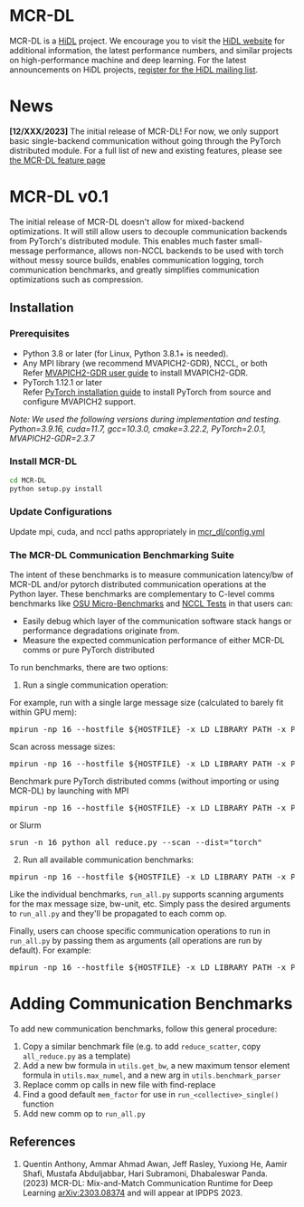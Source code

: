 # MCR-DL

MCR-DL is a [HiDL](https://hidl.cse.ohio-state.edu/) project. We encourage you to visit the [HiDL website](https://hidl.cse.ohio-state.edu/) for additional information, the latest performance numbers, and similar projects on high-performance machine and deep learning. For the latest announcements on HiDL projects, [register for the HiDL mailing list](https://hidl.cse.ohio-state.edu/mailinglists/).

# News
**[12/XXX/2023]** The initial release of MCR-DL! For now, we only support basic single-backend communication without going through the PyTorch distributed module. For a full list of new and existing features, please see [the MCR-DL feature page](http://hidl.cse.ohio-state.edu/features/#MCR-DL)

# MCR-DL v0.1

The initial release of MCR-DL doesn't allow for mixed-backend optimizations. It will still allow users to decouple communication backends from PyTorch's distributed module. This enables much faster small-message performance, allows non-NCCL backends to be used with torch without messy source builds, enables communication logging, torch communication benchmarks, and greatly simplifies communication optimizations such as compression.


## Installation

### Prerequisites
- Python 3.8 or later (for Linux, Python 3.8.1+ is needed).
- Any MPI library (we recommend MVAPICH2-GDR), NCCL, or both </br>
Refer [MVAPICH2-GDR user guide](https://mvapich.cse.ohio-state.edu/userguide/gdr/) to install MVAPICH2-GDR.
- PyTorch 1.12.1 or later </br>
Refer [PyTorch installation guide](/docs/installation/PYTORCH_INSTALLATION_GUIDE.md) to install PyTorch from source and configure MVAPICH2 support.

*Note:
We used the following versions during implementation and testing.
Python=3.9.16, cuda=11.7, gcc=10.3.0, cmake=3.22.2, PyTorch=2.0.1, MVAPICH2-GDR=2.3.7*

### Install MCR-DL
```bash
cd MCR-DL
python setup.py install
```

### Update Configurations
Update mpi, cuda, and nccl paths appropriately in [mcr_dl/config.yml](/mcr_dl/config.yml)

### The MCR-DL Communication Benchmarking Suite

The intent of these benchmarks is to measure communication latency/bw of MCR-DL and/or pytorch distributed communication operations at the Python layer. These benchmarks are complementary to C-level comms benchmarks like [OSU Micro-Benchmarks](https://mvapich.cse.ohio-state.edu/benchmarks/) and [NCCL Tests](https://github.com/NVIDIA/nccl-tests) in that users can:
- Easily debug which layer of the communication software stack hangs or performance degradations originate from.
- Measure the expected communication performance of either MCR-DL comms or pure PyTorch distributed

To run benchmarks, there are two options:

1. Run a single communication operation:

For example, run with a single large message size (calculated to barely fit within GPU mem):
<pre>
mpirun -np 16 --hostfile ${HOSTFILE} -x LD_LIBRARY_PATH -x PATH -x LD_PRELOAD python all_reduce.py
</pre>

Scan across message sizes:
<pre>
mpirun -np 16 --hostfile ${HOSTFILE} -x LD_LIBRARY_PATH -x PATH -x LD_PRELOAD python all_reduce.py --scan
</pre>

Benchmark pure PyTorch distributed comms (without importing or using MCR-DL) by launching with MPI
<pre>
mpirun -np 16 --hostfile ${HOSTFILE} -x LD_LIBRARY_PATH -x PATH -x LD_PRELOAD python all_reduce.py --scan --dist="torch"
</pre>

or Slurm
<pre>
srun -n 16 python all_reduce.py --scan --dist="torch"
</pre>


2. Run all available communication benchmarks:

<pre>
mpirun -np 16 --hostfile ${HOSTFILE} -x LD_LIBRARY_PATH -x PATH -x LD_PRELOAD python run_all.py
</pre>

Like the individual benchmarks, `run_all.py` supports scanning arguments for the max message size, bw-unit, etc. Simply pass the desired arguments to `run_all.py` and they'll be propagated to each comm op.

Finally, users can choose specific communication operations to run in `run_all.py` by passing them as arguments (all operations are run by default). For example:

<pre>
mpirun -np 16 --hostfile ${HOSTFILE} -x LD_LIBRARY_PATH -x PATH -x LD_PRELOAD python run_all.py --scan --all-reduce --all-to-all --broadcast
</pre>


# Adding Communication Benchmarks

To add new communication benchmarks, follow this general procedure:

1. Copy a similar benchmark file (e.g. to add `reduce_scatter`, copy `all_reduce.py` as a template)
2. Add a new bw formula in `utils.get_bw`, a new maximum tensor element formula in `utils.max_numel`, and a new arg in `utils.benchmark_parser`
3. Replace comm op calls in new file with find-replace
4. Find a good default `mem_factor` for use in `run_<collective>_single()` function
5. Add new comm op to `run_all.py`


## References
1. Quentin Anthony, Ammar Ahmad Awan, Jeff Rasley, Yuxiong He, Aamir Shafi, Mustafa Abduljabbar, Hari Subramoni, Dhabaleswar Panda. (2023) MCR-DL: Mix-and-Match Communication Runtime for Deep Learning [arXiv:2303.08374](https://arxiv.org/abs/2303.08374) and will appear at IPDPS 2023.